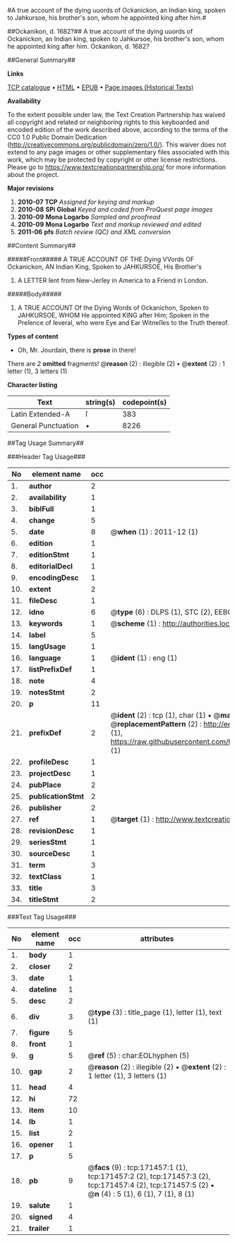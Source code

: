 #A true account of the dying uuords of Ockanickon, an Indian king, spoken to Jahkursoe, his brother's son, whom he appointed king after him.#

##Ockanikon, d. 1682?##
A true account of the dying uuords of Ockanickon, an Indian king, spoken to Jahkursoe, his brother's son, whom he appointed king after him.
Ockanikon, d. 1682?

##General Summary##

**Links**

[TCP catalogue](http://www.ota.ox.ac.uk/tcp/)  • 
[HTML](http://tei.it.ox.ac.uk/tcp/Texts-HTML/free/A90/A90107.html)  • 
[EPUB](http://tei.it.ox.ac.uk/tcp/Texts-EPUB/free/A90/A90107.epub) • 
[Page images (Historical Texts)](https://historicaltexts.jisc.ac.uk/eebo-45097878e)

**Availability**

To the extent possible under law, the Text Creation Partnership has waived all copyright and related or neighboring rights to this keyboarded and encoded edition of the work described above, according to the terms of the CC0 1.0 Public Domain Dedication (http://creativecommons.org/publicdomain/zero/1.0/). This waiver does not extend to any page images or other supplementary files associated with this work, which may be protected by copyright or other license restrictions. Please go to https://www.textcreationpartnership.org/ for more information about the project.

**Major revisions**

1. __2010-07__ __TCP__ *Assigned for keying and markup*
1. __2010-08__ __SPi Global__ *Keyed and coded from ProQuest page images*
1. __2010-09__ __Mona Logarbo__ *Sampled and proofread*
1. __2010-09__ __Mona Logarbo__ *Text and markup reviewed and edited*
1. __2011-06__ __pfs__ *Batch review (QC) and XML conversion*

##Content Summary##

#####Front#####
A TRUE ACCOUNT OF THE Dying VVords OF Ockanickon, AN Indian King, Spoken to JAHKURSOE, His Brother's
1. A LETTER ſent from New-Jerſey in America to a Friend in London.

#####Body#####

1. A TRUE ACCOUNT Of the Dying Words of Ockanichon, Spoken to JAHKURSOE, WHOM He appointed KING after Him; Spoken in the Preſence of ſeveral, who were Eye and Ear Witneſſes to the Truth thereof.

**Types of content**

  * Oh, Mr. Jourdain, there is **prose** in there!

There are 2 **omitted** fragments! 
 @__reason__ (2) : illegible (2)  •  @__extent__ (2) : 1 letter (1), 3 letters (1)

**Character listing**


|Text|string(s)|codepoint(s)|
|---|---|---|
|Latin Extended-A|ſ|383|
|General Punctuation|•|8226|

##Tag Usage Summary##

###Header Tag Usage###

|No|element name|occ|attributes|
|---|---|---|---|
|1.|__author__|2||
|2.|__availability__|1||
|3.|__biblFull__|1||
|4.|__change__|5||
|5.|__date__|8| @__when__ (1) : 2011-12 (1)|
|6.|__edition__|1||
|7.|__editionStmt__|1||
|8.|__editorialDecl__|1||
|9.|__encodingDesc__|1||
|10.|__extent__|2||
|11.|__fileDesc__|1||
|12.|__idno__|6| @__type__ (6) : DLPS (1), STC (2), EEBO-CITATION (1), OCLC (1), VID (1)|
|13.|__keywords__|1| @__scheme__ (1) : http://authorities.loc.gov/ (1)|
|14.|__label__|5||
|15.|__langUsage__|1||
|16.|__language__|1| @__ident__ (1) : eng (1)|
|17.|__listPrefixDef__|1||
|18.|__note__|4||
|19.|__notesStmt__|2||
|20.|__p__|11||
|21.|__prefixDef__|2| @__ident__ (2) : tcp (1), char (1)  •  @__matchPattern__ (2) : ([0-9\-]+):([0-9IVX]+) (1), (.+) (1)  •  @__replacementPattern__ (2) : http://eebo.chadwyck.com/downloadtiff?vid=$1&page=$2 (1), https://raw.githubusercontent.com/textcreationpartnership/Texts/master/tcpchars.xml#$1 (1)|
|22.|__profileDesc__|1||
|23.|__projectDesc__|1||
|24.|__pubPlace__|2||
|25.|__publicationStmt__|2||
|26.|__publisher__|2||
|27.|__ref__|1| @__target__ (1) : http://www.textcreationpartnership.org/docs/. (1)|
|28.|__revisionDesc__|1||
|29.|__seriesStmt__|1||
|30.|__sourceDesc__|1||
|31.|__term__|3||
|32.|__textClass__|1||
|33.|__title__|3||
|34.|__titleStmt__|2||


###Text Tag Usage###

|No|element name|occ|attributes|
|---|---|---|---|
|1.|__body__|1||
|2.|__closer__|2||
|3.|__date__|1||
|4.|__dateline__|1||
|5.|__desc__|2||
|6.|__div__|3| @__type__ (3) : title_page (1), letter (1), text (1)|
|7.|__figure__|5||
|8.|__front__|1||
|9.|__g__|5| @__ref__ (5) : char:EOLhyphen (5)|
|10.|__gap__|2| @__reason__ (2) : illegible (2)  •  @__extent__ (2) : 1 letter (1), 3 letters (1)|
|11.|__head__|4||
|12.|__hi__|72||
|13.|__item__|10||
|14.|__lb__|1||
|15.|__list__|2||
|16.|__opener__|1||
|17.|__p__|5||
|18.|__pb__|9| @__facs__ (9) : tcp:171457:1 (1), tcp:171457:2 (2), tcp:171457:3 (2), tcp:171457:4 (2), tcp:171457:5 (2)  •  @__n__ (4) : 5 (1), 6 (1), 7 (1), 8 (1)|
|19.|__salute__|1||
|20.|__signed__|4||
|21.|__trailer__|1||
